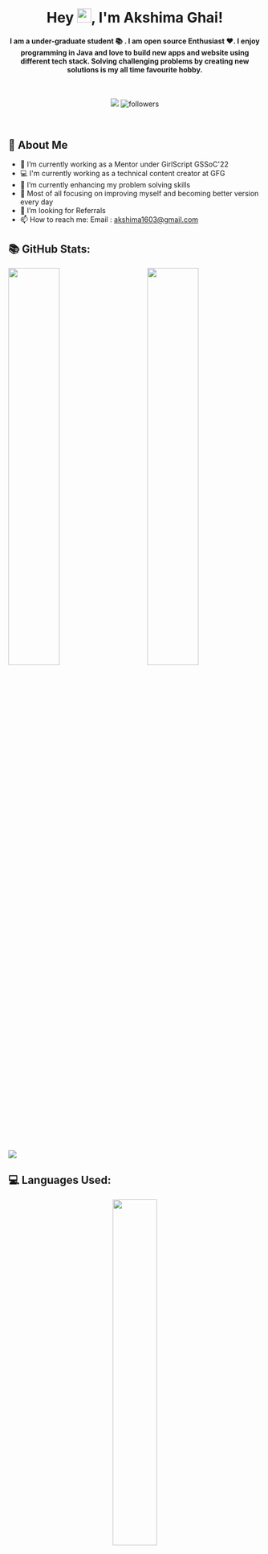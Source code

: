 <h1 align="center">Hey <img src="https://media.giphy.com/media/hvRJCLFzcasrR4ia7z/giphy.gif" width="28">, I'm Akshima Ghai!</h1>

<h4 align="center">I am a under-graduate student 📚 . I am open source Enthusiast ❤️. I enjoy programming in Java and love to build new apps and website using different tech stack. Solving challenging problems by creating new solutions is my all time favourite hobby.</h4>
<br/>

<div align="center">

[<img src="https://img.shields.io/badge/linkedin-%230077B5.svg?&style=for-the-badge&logo=linkedin&logoColor=white">](https://www.linkedin.com/in/akshima-ghai-196932197/)
<img alt="followers" src="https://img.shields.io/github/followers/Akshima-Ghai?color=236ad3&labelColor=1155ba&style=for-the-badge&logo=github&label=Follow"/>
  
</div> 
<br/>


## 🧐 About Me
- 🔭 I’m currently working as a Mentor under GirlScript GSSoC'22
- 💻 I'm currently working as a technical content creator at GFG
- 🌱 I’m currently enhancing my problem solving skills
- 👯 Most of all focusing on improving myself and becoming better version every day
- 🤔 I’m looking for Referrals
- 📫 How to reach me: Email : akshima1603@gmail.com

## 📚 GitHub Stats:


<img  src="https://github-readme-stats.vercel.app/api?username=Akshima-Ghai&show_icons=true&hide_border=true&theme=tokyonight" width="45%" align="right" >

<img  src="https://github-readme-streak-stats.herokuapp.com/?user=Akshima-Ghai&hide_border=true&theme=tokyonight" width="45%" >
<br />

<img src="https://activity-graph.herokuapp.com/graph?username=Akshima-Ghai&bg_color=1F222E&color=F8D866&line=F85D7F&point=FFFFFF&hide_border=false" />

## 💻 Languages Used: 

<div align="center">

  <img src="https://github-readme-stats.vercel.app/api/top-langs/?username=Akshima-Ghai&show_icons=true&theme=radical" width="42%" >
</div>

<br/>
